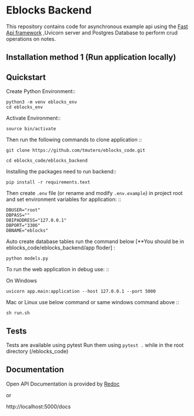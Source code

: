 # Eblocks Backend

This repository contains code for asynchronous example api using the [Fast Api framework](https://fastapi.tiangolo.com/) ,Uvicorn server and Postgres Database to perform crud operations on notes.

## Installation method 1 (Run application locally)

Quickstart
----------

Create Python Environment::

    python3 -m venv eblocks_env
    cd eblocks_env

Activate Environment::

    source bin/activate

Then run the following commands to clone application ::

    git clone https://github.com/tmutero/eblocks_code.git

    cd eblocks_code/eblocks_backend

Installing the packages need to run backend::

    pip install -r requirements.text

Then create ``.env`` file (or rename and modify ``.env.example``) in project root and set environment variables for application: ::
    
    DBUSER="root"
    DBPASS=""
    DBIPADDRESS="127.0.0.1"
    DBPORT="3306"
    DBNAME="eblocks"


Auto create database tables run the command below [**You should be in eblocks_code/eblocks_backend/app floder] :
   
    python models.py


To run the web application in debug use: ::

On Windows 

    uvicorn app.main:application --host 127.0.0.1 --port 5000

Mac or Linux use below command or same windows command above ::

    sh run.sh 


## Tests

Tests are available using pytest
Run them using `pytest .` while in the root directory (/eblocks_code)

## Documentation

Open API Documentation is provided by [Redoc](http://localhost:5000/redoc)

or 

http://localhost:5000/docs
